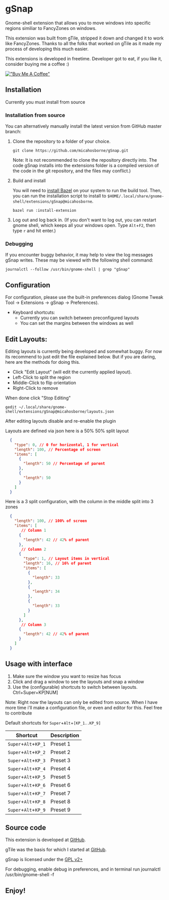 # gSnap

Gnome-shell extension that allows you to move windows into specific regions similiar to FancyZones on windows.

This extension was built from gTile, stripped it down and changed it to work like FancyZones.  Thanks to all the folks
that worked on gTile as it made my process of developing this much easier.

This extensions is developed in freetime.  Developer got to eat, if you like it, consider buying me a coffee :)

[!["Buy Me A Coffee"](https://www.buymeacoffee.com/assets/img/custom_images/orange_img.png)](https://www.buymeacoffee.com/micahosborne)

## Installation

Currently you must install from source

### Installation from source
You can alternatively manually install the latest version from GitHub master branch:

1. Clone the repository to a folder of your choice.

   ```shell
   git clone https://github.com/micahosborne/gSnap.git
   ```
   Note: It is not recommended to clone the repository directly into. The code gSnap
   installs into the extensions folder is a compiled version of the code in the
   git repository, and the files may conflict.)

2. Build and install

   You will need to [install
   Bazel](https://docs.bazel.build/versions/master/install-ubuntu.html) on your
   system to run the build tool. Then, you can run the installation script to
   install to `$HOME/.local/share/gnome-shell/extensions/gSnap@micahosborne`.

   ```shell
   bazel run :install-extension
   ```

3. Log out and log back in. (If you don't want to log out, you can restart gnome
   shell, which keeps all your windows open. Type `Alt`+`F2`, then type `r` and
   hit enter.)


### Debugging

If you encounter buggy behavior, it may help to view the log messages gSnap
writes. These may be viewed with the following shell command:

```shell
journalctl --follow /usr/bin/gnome-shell | grep "gSnap"
```

## Configuration

For configuration, please use the built-in preferences dialog (Gnome Tweak Tool -> Extensions -> gSnap -> Preferences).

* Keyboard shortcuts:
  * Currently you can switch between preconfigured layouts
  * You can set the margins between the windows as well
   
## Edit Layouts:
Editing layouts is currently being developed and somewhat buggy.  For now its recommend to just edit the file explained below.  But if you are daring, here are the methods for doing this.
* Click "Edit Layout" (will edit the currently applied layout).
* Left-Click to split the region
* Middle-Click to flip orientation
* Right-Click to remove

When done click "Stop Editing"

```shell
gedit ~/.local/share/gnome-shell/extensions/gSnap@micahosborne/layouts.json 
```
After editing layouts disable and re-enable the plugin

Layouts are defined via json here is a 50% 50% split layout
```json
  {
    "type": 0, // 0 for horizontal, 1 for vertical
    "length": 100, // Percentage of screen
    "items": [
      {
        "length": 50 // Percentage of parent
      },
      {
        "length": 50
      }
    ]
  }
```
Here is a 3 split configuration, with the column in the middle split into 3 zones
```json
  {
    "length": 100, // 100% of screen
    "items": [
       // Column 1
      {
        "length": 42 // 42% of parent
      },
       // Column 2
      {
        "type": 1, // Layout items in vertical
        "length": 16, // 16% of parent
        "items": [
          {
            "length": 33
          },
          {
            "length": 34
          },
          {
            "length": 33
          }
        ]
      },
       // Column 3
      {
        "length": 42 // 42% of parent
      }
    ]
  }
```

## Usage with interface

1. Make sure the window you want to resize has focus
2. Click and drag a window to see the layouts and snap a window
3. Use the (configurable) shortcuts to switch between layouts. Ctrl+Super+KP[NUM]

Note: Right now the layouts can only be edited from source.  When I have more time i'll make a configuration file, or even and editor for this.  Feel free to contribute

Default shortcuts for `Super`+`Alt`+`[KP_1..KP_9]`

Shortcut | Description
------------ | -------------
`Super`+`Alt`+`KP_1` | Preset 1
`Super`+`Alt`+`KP_2` | Preset 2
`Super`+`Alt`+`KP_3` | Preset 3
`Super`+`Alt`+`KP_4` | Preset 4
`Super`+`Alt`+`KP_5` | Preset 5
`Super`+`Alt`+`KP_6` | Preset 6
`Super`+`Alt`+`KP_7` | Preset 7
`Super`+`Alt`+`KP_8` | Preset 8
`Super`+`Alt`+`KP_9` | Preset 9

## Source code

This extension is developed at [GitHub](https://github.com/micahosborne/gSnap).

gTile was the basis for which I started at [GitHub](https://github.com/gTile/gtile).

gSnap is licensed under the [GPL v2+](https://www.gnu.org/licenses/gpl-2.0.html)

For debugging, enable debug in preferences, and in terminal run journalctl /usr/bin/gnome-shell -f

## Enjoy!

